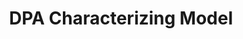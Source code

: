 ---
title: "DPA Characterizing Model"
excerpt: "<br/><img src='../images/measurements.svg'>"
collection: perturbation
---